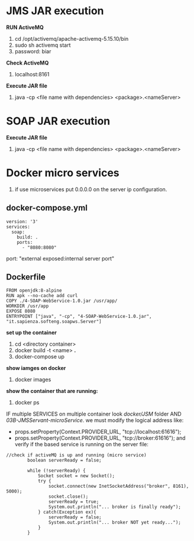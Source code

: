# JMS JAR execution

**RUN ActiveMQ**
1. cd /opt/activemq/apache-activemq-5.15.10/bin
2. sudo sh activemq start
3. password: biar

**Check ActiveMQ**
1. localhost:8161

**Execute JAR file**
1. java -cp \<file name with dependencies\> \<package\>.\<nameServer\>

# SOAP JAR execution

**Execute JAR file**
1. java -cp \<file name with dependencies\> \<package\>.\<nameServer\>


# Docker micro services
1. if use microservices put 0.0.0.0 on the server ip configuration.
## docker-compose.yml
```
version: '3'
services:
  soap:
    build: .
    ports:
      - "8080:8080"
```
port: "external exposed:internal server port"
## Dockerfile
```
FROM openjdk:8-alpine
RUN apk --no-cache add curl
COPY ./4-SOAP-WebService-1.0.jar /usr/app/
WORKDIR /usr/app
EXPOSE 8080  
ENTRYPOINT ["java", "-cp", "4-SOAP-WebService-1.0.jar", "it.sapienza.softeng.soapws.Server"]
```
**set up the container**
1. cd \<directory container\>
2. docker build -t \<name\> **.**
3. docker-compose up 

**show iamges on docker**
1. docker images

**show the container that are running:**
1. docker ps

IF multiple SERVICES on multiple container look *docker/JSM* folder AND *03B-JMSServant-microService*.
we must modify the logical address like:
* props.setProperty(Context.PROVIDER_URL, "tcp://localhost:61616");
* props.setProperty(Context.PROVIDER_URL, "tcp://broker:61616");
and verify if the based service is running on the server file:
```
//check if activeMQ is up and running (micro service)
        boolean serverReady = false;

        while (!serverReady) {
            Socket socket = new Socket();
            try {
                socket.connect(new InetSocketAddress("broker", 8161), 5000);
                socket.close();
                serverReady = true;
                System.out.println("... broker is finally ready");
            } catch(Exception ex){
                serverReady = false;
                System.out.println("... broker NOT yet ready...");
            }
        }
```
